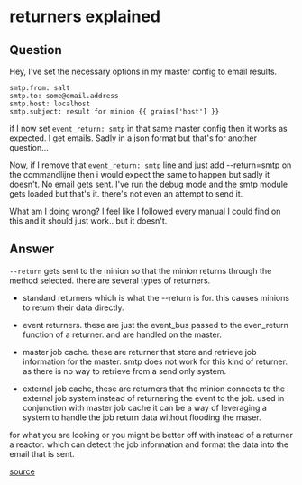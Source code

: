 # returners explained

## Question
Hey, I've set the necessary options in my master config to email results.

    smtp.from: salt
    smtp.to: some@email.address
    smtp.host: localhost
    smtp.subject: result for minion {{ grains['host'] }}

if I now set `event_return: smtp` in that same master config then it works as expected. I get emails. Sadly in a json format but that's for another question...

Now, if I remove that `event_return: smtp` line and just add --return=smtp on the commandlijne then i would expect the same to happen but sadly it doesn't. No email gets sent. I've run the debug mode and the smtp module gets loaded but that's it. there's not even an attempt to send it.

What am I doing wrong? I feel like I followed every manual I could find on this and it should just work.. but it doesn't.

## Answer

`--return` gets sent to the minion so that the minion returns through the method selected. there are several types of returners.

* standard returners which is what the --return is for. this causes minions to return their data directly.

* event returners. these are just the event_bus passed to the even_return function of a returner. and are handled on the master.

* master job cache. these are returner that store and retrieve job information for the master. smtp does not work for this kind of returner. as there is no way to retrieve from a send only system.

* external job cache, these are returners that the minion connects to the external job system instead of returnering the event to the job. used in conjunction with master job cache it can be a way of leveraging a system to handle the job return data without flooding the maser.

for what you are looking or you might be better off with instead of a returner a reactor. which can detect the job information and format the data into the email that is sent.

[source](https://www.reddit.com/r/saltstack/comments/srlnm8/event_return_in_master_config_works_return_on/hwvzikx/?context=3)